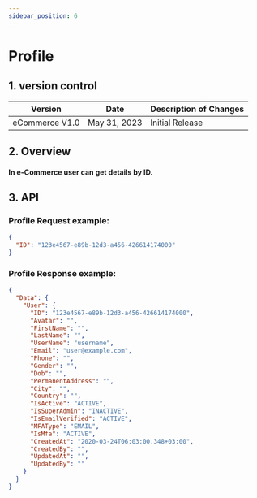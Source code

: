 ```yaml
---
sidebar_position: 6
---
```


# Profile

## 1. version control

| Version        | Date         | Description of Changes |
| -------------- | ------------ | ---------------------- |
| eCommerce V1.0 | May 31, 2023 | Initial Release        |

## 2. Overview

#### In e-Commerce user can get details by ID.

## 3. API

### Profile Request example:

```json
{
  "ID": "123e4567-e89b-12d3-a456-426614174000"
}
```

### Profile Response example:

```json
{
  "Data": {
    "User": {
      "ID": "123e4567-e89b-12d3-a456-426614174000",
      "Avatar": "",
      "FirstName": "",
      "LastName": "",
      "UserName": "username",
      "Email": "user@example.com",
      "Phone": "",
      "Gender": "",
      "Dob": "",
      "PermanentAddress": "",
      "City": "",
      "Country": "",
      "IsActive": "ACTIVE",
      "IsSuperAdmin": "INACTIVE",
      "IsEmailVerified": "ACTIVE",
      "MFAType": "EMAIL",
      "IsMfa": "ACTIVE",
      "CreatedAt": "2020-03-24T06:03:00.348+03:00",
      "CreatedBy": "",
      "UpdatedAt": "",
      "UpdatedBy": ""
    }
  }
}
```
